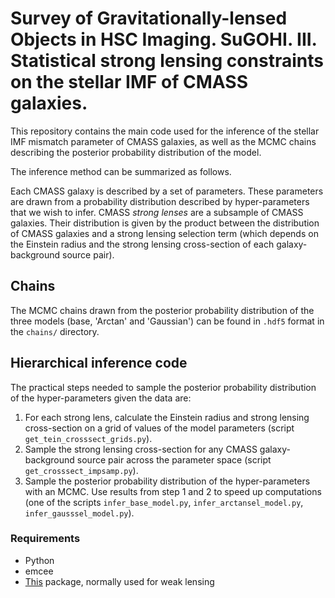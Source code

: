 # Survey of Gravitationally-lensed Objects in HSC Imaging. SuGOHI. III. Statistical strong lensing constraints on the stellar IMF of CMASS galaxies.

This repository contains the main code used for the inference of the stellar IMF mismatch parameter of CMASS galaxies, as well as the MCMC chains describing the posterior probability distribution of the model.

The inference method can be summarized as follows.

Each CMASS galaxy is described by a set of parameters. These parameters are drawn from a probability distribution described by hyper-parameters that we wish to infer.
CMASS *strong lenses* are a subsample of CMASS galaxies. Their distribution is given by the product between the distribution of CMASS galaxies and a strong lensing selection term (which depends on the Einstein radius and the strong lensing cross-section of each galaxy-background source pair).

## Chains

The MCMC chains drawn from the posterior probability distribution of the three models (base, 'Arctan' and 'Gaussian') can be found in `.hdf5` format in the `chains/` directory.

## Hierarchical inference code

The practical steps needed to sample the posterior probability distribution of the hyper-parameters given the data are:
1. For each strong lens, calculate the Einstein radius and strong lensing cross-section on a grid of values of the model parameters (script `get_tein_crosssect_grids.py`).
2. Sample the strong lensing cross-section for any CMASS galaxy-background source pair across the parameter space (script `get_crosssect_impsamp.py`).
3. Sample the posterior probability distribution of the hyper-parameters with an MCMC. Use results from step 1 and 2 to speed up computations (one of the scripts `infer_base_model.py`, `infer_arctansel_model.py`, `infer_gausssel_model.py`).

### Requirements ###

- Python
- emcee
- [This](https://github.com/astrosonnen/bayesian_hierarchical_wl) package, normally used for weak lensing


